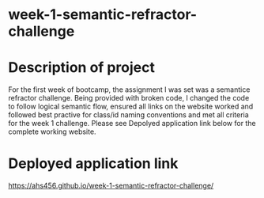 # week-1-semantic-refractor-challenge

# Description of project
For the first week of bootcamp, the assignment I was set was a semantice refractor challenge. Being provided with broken code, I changed the code to follow logical semantic flow, ensured all links on the website worked and followed best practive for class/id naming conventions and met all criteria for the week 1 challenge. Please see Depolyed application link below for the complete working website.

# Deployed application link
https://ahs456.github.io/week-1-semantic-refractor-challenge/
